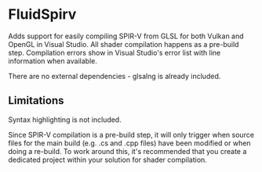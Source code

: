 # FluidSpirv
Adds support for easily compiling SPIR-V from GLSL for both Vulkan and OpenGL in Visual Studio. All shader compilation happens as a pre-build step. Compilation errors show in Visual Studio's error list with line information when available.

There are no external dependencies - glsalng is already included.

## Limitations
Syntax highlighting is not included.

Since SPIR-V compilation is a pre-build step, it will only trigger when source files for the main build (e.g. .cs and .cpp files) have been modified or when doing a re-build. To work around this, it's recommended that you create a dedicated project within your solution for shader compilation.